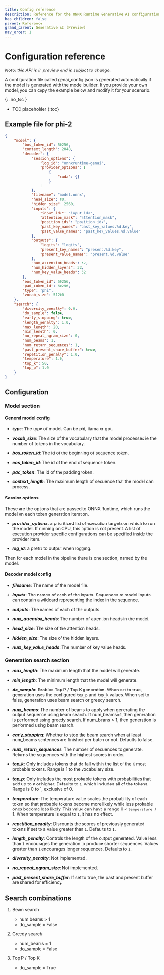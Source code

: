 ```yaml
---
title: Config reference
description: Reference for the ONNX Runtime Generative AI configuration file
has_children: false
parent: Reference
grand_parent: Generative AI (Preview)
nav_order: 1
---
```


# Configuration reference 

_Note: this API is in preview and is subject to change._

A configuration file called genai_config.json is generated automatically if the model is generated with the model builder. If you provide your own model, you can copy the example below and modify it for your scenario. 

{: .no_toc }

* TOC placeholder
{:toc}

## Example file for phi-2

```json
{
    "model": {
        "bos_token_id": 50256,
        "context_length": 2048,
        "decoder": {
            "session_options": {
                "log_id": "onnxruntime-genai",
                "provider_options": [
                    {
                        "cuda": {}
                    }
                ]
            },
            "filename": "model.onnx",
            "head_size": 80,
            "hidden_size": 2560,
            "inputs": {
                "input_ids": "input_ids",
                "attention_mask": "attention_mask",
                "position_ids": "position_ids",
                "past_key_names": "past_key_values.%d.key",
                "past_value_names": "past_key_values.%d.value"
            },
            "outputs": {
                "logits": "logits",
                "present_key_names": "present.%d.key",
                "present_value_names": "present.%d.value"
            },
            "num_attention_heads": 32,
            "num_hidden_layers": 32,
            "num_key_value_heads": 32
        },
        "eos_token_id": 50256,
        "pad_token_id": 50256,
        "type": "phi",
        "vocab_size": 51200
    },
    "search": {
        "diversity_penalty": 0.0,
        "do_sample": false,
        "early_stopping": true,
        "length_penalty": 1.0,
        "max_length": 20,
        "min_length": 0,
        "no_repeat_ngram_size": 0,
        "num_beams": 1,
        "num_return_sequences": 1,
        "past_present_share_buffer": true,
        "repetition_penalty": 1.0,
        "temperature": 1.0,
        "top_k": 50,
        "top_p": 1.0
    }
}
```

## Configuration

### Model section

#### General model config

* **_type_**: The type of model. Can be phi, llama or gpt.

* **_vocab_size_**: The size of the vocabulary that the model processes ie the number of tokens in the vocabulary.

* **_bos_token_id_**: The id of the beginning of sequence token.

* **_eos_token_id_**: The id of the end of sequence token.

* **_pad_token_**: The id of the padding token.

* **_context_length_**: The maximum length of sequence that the model can process.


#### Session options

These are the options that are passed to ONNX Runtime, which runs the model on each token generation iteration.

* **_provider_options_**: a prioritized list of execution targets on which to run the model. If running on CPU, this option is not present. A list of execution provider specific configurations can be specified inside the provider item.

* **_log_id_**: a prefix to output when logging.


Then for each model in the pipeline there is one section, named by the model. 

#### Decoder model config

* **_filename_**: The name of the model file.

* **_inputs_**: The names of each of the inputs. Sequences of model inputs can contain a wildcard representing the index in the sequence.

* **_outputs_**: The names of each of the outputs.

* **_num_attention_heads_**: The number of attention heads in the model.

* **_head_size_**: The size of the attention heads.

* **_hidden_size_**: The size of the hidden layers.

* **_num_key_value_heads_**: The number of key value heads.


### Generation search section

* **_max_length_**: The maximum length that the model will generate.

* **_min_length_**: The minimum length that the model will generate.

* **_do_sample_**: Enables Top P / Top K generation. When set to true, generation uses the configured `top_p` and `top_k` values. When set to false, generation uses beam search or greedy search.

* **_num_beams_**: The number of beams to apply when generating the output sequence using beam search. If num_beams=1, then generation is performed using greedy search. If num_beans > 1, then generation is performed using beam search.

* **_early_stopping_**:  Whether to stop the beam search when at least num_beams sentences are finished per batch or not. Defaults to false.

* **_num_return_sequences_**: The number of sequences to generate. Returns the sequences with the highest scores in order.

* **_top_k_**: Only includes tokens that do fall within the list of the `K` most probable tokens. Range is 1 to the vocabulary size.

* **_top_p_**: Only includes the most probable tokens with probabilities that add up to `P` or higher. Defaults to `1`, which includes all of the tokens. Range is 0 to 1, exclusive of 0.

* **_temperature_**: The temperature value scales the probability of each token so that probable tokens become more likely while less probable ones become less likely. This value can have a range  0 < `temperature` ≤ 1. When temperature is equal to `1`, it has no effect.

* **_repetition_penalty_**: Discounts the scores of previously generated tokens if set to a value greater than `1`. Defaults to `1`. 

* **_length_penalty_**: Controls the length of the output generated. Value less than `1` encourages the generation to produce shorter sequences. Values greater than `1` encourages longer sequences. Defaults to `1`.

* **_diversity_penalty_**: Not implemented.

* **_no_repeat_ngram_size_**: Not implemented.

* **_past_present_share_buffer_**: If set to true, the past and present buffer are shared for efficiency.  

## Search combinations

1. Beam search

   - num beams > 1
   - do_sample = False

2. Greedy search

   - num_beams = 1  
   - do_sample = False

3. Top P / Top K

   - do_sample = True
   
